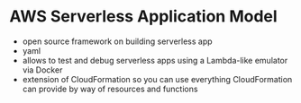# AWS Serverless Application Model
- open source framework on building serverless app
- yaml
- allows to test and debug serverless apps using a Lambda-like emulator via Docker
- extension of CloudFormation so you can use everything CloudFormation can provide by way of resources and functions